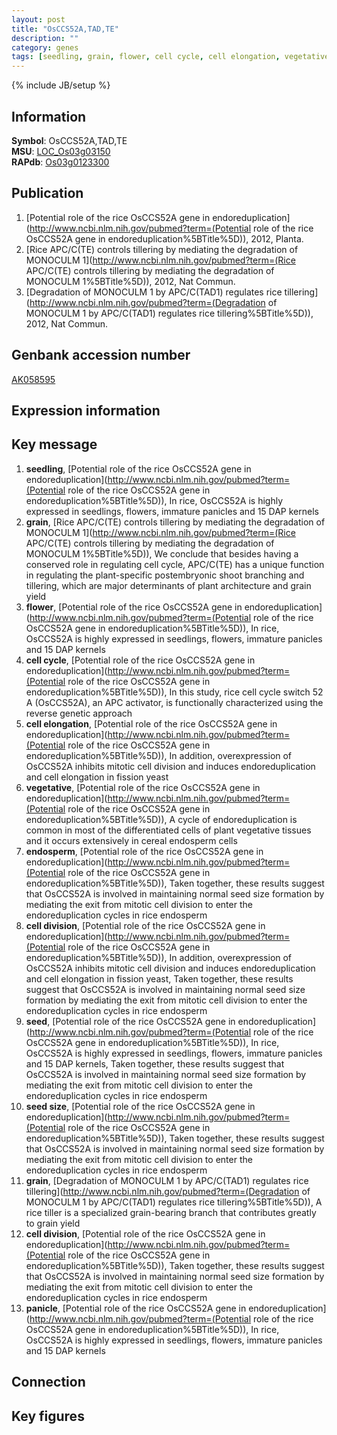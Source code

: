 ```yaml
---
layout: post
title: "OsCCS52A,TAD,TE"
description: ""
category: genes
tags: [seedling, grain, flower, cell cycle, cell elongation, vegetative, endosperm, cell division, seed, seed size, panicle]
---
```

{% include JB/setup %}

## Information
__Symbol__: OsCCS52A,TAD,TE  
__MSU__: [LOC_Os03g03150](http://rice.plantbiology.msu.edu/cgi-bin/ORF_infopage.cgi?orf=LOC_Os03g03150)  
__RAPdb__: [Os03g0123300](http://rapdb.dna.affrc.go.jp/viewer/gbrowse_details/irgsp1?name=Os03g0123300)  

## Publication
1. [Potential role of the rice OsCCS52A gene in endoreduplication](http://www.ncbi.nlm.nih.gov/pubmed?term=(Potential role of the rice OsCCS52A gene in endoreduplication%5BTitle%5D)), 2012, Planta.
2. [Rice APC/C(TE) controls tillering by mediating the degradation of MONOCULM 1](http://www.ncbi.nlm.nih.gov/pubmed?term=(Rice APC/C(TE) controls tillering by mediating the degradation of MONOCULM 1%5BTitle%5D)), 2012, Nat Commun.
3. [Degradation of MONOCULM 1 by APC/C(TAD1) regulates rice tillering](http://www.ncbi.nlm.nih.gov/pubmed?term=(Degradation of MONOCULM 1 by APC/C(TAD1) regulates rice tillering%5BTitle%5D)), 2012, Nat Commun.

## Genbank accession number
[AK058595](http://www.ncbi.nlm.nih.gov/nuccore/AK058595)

## Expression information

## Key message
1. __seedling__, [Potential role of the rice OsCCS52A gene in endoreduplication](http://www.ncbi.nlm.nih.gov/pubmed?term=(Potential role of the rice OsCCS52A gene in endoreduplication%5BTitle%5D)),  In rice, OsCCS52A is highly expressed in seedlings, flowers, immature panicles and 15 DAP kernels
2. __grain__, [Rice APC/C(TE) controls tillering by mediating the degradation of MONOCULM 1](http://www.ncbi.nlm.nih.gov/pubmed?term=(Rice APC/C(TE) controls tillering by mediating the degradation of MONOCULM 1%5BTitle%5D)),  We conclude that besides having a conserved role in regulating cell cycle, APC/C(TE) has a unique function in regulating the plant-specific postembryonic shoot branching and tillering, which are major determinants of plant architecture and grain yield
3. __flower__, [Potential role of the rice OsCCS52A gene in endoreduplication](http://www.ncbi.nlm.nih.gov/pubmed?term=(Potential role of the rice OsCCS52A gene in endoreduplication%5BTitle%5D)),  In rice, OsCCS52A is highly expressed in seedlings, flowers, immature panicles and 15 DAP kernels
4. __cell cycle__, [Potential role of the rice OsCCS52A gene in endoreduplication](http://www.ncbi.nlm.nih.gov/pubmed?term=(Potential role of the rice OsCCS52A gene in endoreduplication%5BTitle%5D)),  In this study, rice cell cycle switch 52 A (OsCCS52A), an APC activator, is functionally characterized using the reverse genetic approach
5. __cell elongation__, [Potential role of the rice OsCCS52A gene in endoreduplication](http://www.ncbi.nlm.nih.gov/pubmed?term=(Potential role of the rice OsCCS52A gene in endoreduplication%5BTitle%5D)),  In addition, overexpression of OsCCS52A inhibits mitotic cell division and induces endoreduplication and cell elongation in fission yeast
6. __vegetative__, [Potential role of the rice OsCCS52A gene in endoreduplication](http://www.ncbi.nlm.nih.gov/pubmed?term=(Potential role of the rice OsCCS52A gene in endoreduplication%5BTitle%5D)),  A cycle of endoreduplication is common in most of the differentiated cells of plant vegetative tissues and it occurs extensively in cereal endosperm cells
7. __endosperm__, [Potential role of the rice OsCCS52A gene in endoreduplication](http://www.ncbi.nlm.nih.gov/pubmed?term=(Potential role of the rice OsCCS52A gene in endoreduplication%5BTitle%5D)),  Taken together, these results suggest that OsCCS52A is involved in maintaining normal seed size formation by mediating the exit from mitotic cell division to enter the endoreduplication cycles in rice endosperm
8. __cell division__, [Potential role of the rice OsCCS52A gene in endoreduplication](http://www.ncbi.nlm.nih.gov/pubmed?term=(Potential role of the rice OsCCS52A gene in endoreduplication%5BTitle%5D)),  In addition, overexpression of OsCCS52A inhibits mitotic cell division and induces endoreduplication and cell elongation in fission yeast, Taken together, these results suggest that OsCCS52A is involved in maintaining normal seed size formation by mediating the exit from mitotic cell division to enter the endoreduplication cycles in rice endosperm
9. __seed__, [Potential role of the rice OsCCS52A gene in endoreduplication](http://www.ncbi.nlm.nih.gov/pubmed?term=(Potential role of the rice OsCCS52A gene in endoreduplication%5BTitle%5D)),  In rice, OsCCS52A is highly expressed in seedlings, flowers, immature panicles and 15 DAP kernels, Taken together, these results suggest that OsCCS52A is involved in maintaining normal seed size formation by mediating the exit from mitotic cell division to enter the endoreduplication cycles in rice endosperm
10. __seed size__, [Potential role of the rice OsCCS52A gene in endoreduplication](http://www.ncbi.nlm.nih.gov/pubmed?term=(Potential role of the rice OsCCS52A gene in endoreduplication%5BTitle%5D)),  Taken together, these results suggest that OsCCS52A is involved in maintaining normal seed size formation by mediating the exit from mitotic cell division to enter the endoreduplication cycles in rice endosperm
11. __grain__, [Degradation of MONOCULM 1 by APC/C(TAD1) regulates rice tillering](http://www.ncbi.nlm.nih.gov/pubmed?term=(Degradation of MONOCULM 1 by APC/C(TAD1) regulates rice tillering%5BTitle%5D)), A rice tiller is a specialized grain-bearing branch that contributes greatly to grain yield
12. __cell division__, [Potential role of the rice OsCCS52A gene in endoreduplication](http://www.ncbi.nlm.nih.gov/pubmed?term=(Potential role of the rice OsCCS52A gene in endoreduplication%5BTitle%5D)),  Taken together, these results suggest that OsCCS52A is involved in maintaining normal seed size formation by mediating the exit from mitotic cell division to enter the endoreduplication cycles in rice endosperm
13. __panicle__, [Potential role of the rice OsCCS52A gene in endoreduplication](http://www.ncbi.nlm.nih.gov/pubmed?term=(Potential role of the rice OsCCS52A gene in endoreduplication%5BTitle%5D)),  In rice, OsCCS52A is highly expressed in seedlings, flowers, immature panicles and 15 DAP kernels

## Connection

## Key figures



